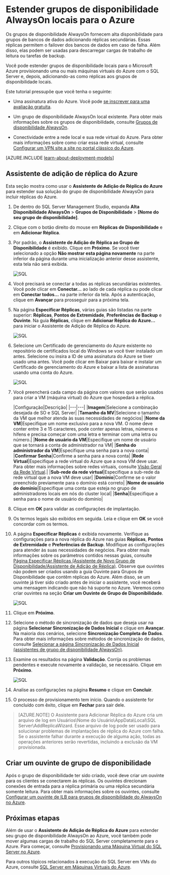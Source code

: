 <properties
	pageTitle="Estender grupos de disponibilidade AlwaysOn locais para o Azure | Microsoft Azure"
	description="Este tutorial usa recursos criados com o modelo de implantação clássico e descreve como usar o assistente de Adição de Réplica no SSMS (SQL Server Management Studio) para adicionar uma réplica do grupo de disponibilidade AlwaysOn ao Azure."
	services="virtual-machines-windows"
	documentationCenter="na"
	authors="MikeRayMSFT"
	manager="jhubbard"
	editor=""
	tags="azure-service-management"/>

<tags
	ms.service="virtual-machines-windows"
	ms.devlang="na"
	ms.topic="article"
	ms.tgt_pltfrm="vm-windows-sql-server"
	ms.workload="infrastructure-services"
	ms.date="07/12/2016"
	ms.author="MikeRayMSFT" />

# Estender grupos de disponibilidade AlwaysOn locais para o Azure

Os grupos de disponibilidade AlwaysOn fornecem alta disponibilidade para grupos de bancos de dados adicionando réplicas secundárias. Essas réplicas permitem o failover dos bancos de dados em caso de falha. Além disso, elas podem ser usadas para descarregar cargas de trabalho de leitura ou tarefas de backup.

Você pode estender grupos de disponibilidade locais para o Microsoft Azure provisionando uma ou mais máquinas virtuais do Azure com o SQL Server e, depois, adicionando-as como réplicas aos grupos de disponibilidade locais.

Este tutorial pressupõe que você tenha o seguinte:

- Uma assinatura ativa do Azure. Você pode [se inscrever para uma avaliação gratuita](https://azure.microsoft.com/pricing/free-trial/).

- Um grupo de disponibilidade AlwaysOn local existente. Para obter mais informações sobre os grupos de disponibilidade, consulte [Grupos de disponibilidade AlwaysOn](https://msdn.microsoft.com/library/hh510230.aspx).

- Conectividade entre a rede local e sua rede virtual do Azure. Para obter mais informações sobre como criar essa rede virtual, consulte [Configurar um VPN site a site no portal clássico do Azure](../vpn-gateway/vpn-gateway-site-to-site-create.md).

[AZURE.INCLUDE [learn-about-deployment-models](../../includes/learn-about-deployment-models-classic-include.md)]

## Assistente de adição de réplica do Azure

Esta seção mostra como usar o **Assistente de Adição de Réplica do Azure** para estender sua solução do grupo de disponibilidade AlwaysOn para incluir réplicas do Azure.

1. De dentro do SQL Server Management Studio, expanda **Alta Disponibilidade AlwaysOn** > **Grupos de Disponibilidade** > **[Nome do seu grupo de disponibilidade]**.

1. Clique com o botão direito do mouse em **Réplicas de Disponibilidade** e em **Adicionar Réplica**.

1. Por padrão, o **Assistente de Adição de Réplica ao Grupo de Disponibilidade** é exibido. Clique em **Próximo**. Se você tiver selecionado a opção **Não mostrar esta página novamente** na parte inferior da página durante uma inicialização anterior desse assistente, esta tela não será exibida.

	![SQL](./media/virtual-machines-windows-classic-sql-onprem-availability/IC742861.png)

1. Você precisará se conectar a todas as réplicas secundárias existentes. Você pode clicar em **Conectar...** ao lado de cada réplica ou pode clicar em **Conectar todos...** na parte inferior da tela. Após a autenticação, clique em **Avançar** para prosseguir para a próxima tela.

1. Na página **Especificar Réplicas**, várias guias são listadas na parte superior: **Réplicas**, **Pontos de Extremidade**, **Preferências de Backup** e **Ouvinte**. Na guia **Réplicas**, clique em **Adicionar Réplica do Azure...** para iniciar o Assistente de Adição de Réplica do Azure.

	![SQL](./media/virtual-machines-windows-classic-sql-onprem-availability/IC742863.png)

1. Selecione um Certificado de gerenciamento do Azure existente no repositório de certificados local do Windows se você tiver instalado um antes. Selecione ou insira a ID de uma assinatura do Azure se tiver usado uma antes. Você pode clicar em Baixar para baixar e instalar um Certificado de gerenciamento do Azure e baixar a lista de assinaturas usando uma conta do Azure.

	![SQL](./media/virtual-machines-windows-classic-sql-onprem-availability/IC742864.png)

1. Você preencherá cada campo da página com valores que serão usados para criar a VM (máquina virtual) do Azure que hospedará a réplica.

	|Configuração|Descrição|
|---|---|
|**Imagem**|Selecione a combinação desejada de SO e SQL Server|
|**Tamanho da MV**|Selecione o tamanho da VM que melhor atenda às suas necessidades de negócios|
|**Nome da VM**|Especifique um nome exclusivo para a nova VM. O nome deve conter entre 3 e 15 caracteres, pode conter apenas letras, números e hifens e precisa começar com uma letra e terminar com uma letra ou número.|
|**Nome de usuário da VM**|Especifique um nome de usuário que se tornará a conta de administrador na VM|
|**Senha do administrador da VM**|Especifique uma senha para a nova conta|
|**Confirmar Senha**|Confirme a senha para a nova conta|
|**Rede Virtual**|Especifique a rede virtual do Azure que a nova VM deve usar. Para obter mais informações sobre redes virtuais, consulte [Visão Geral da Rede Virtual](../virtual-network/virtual-networks-overview.md).|
|**Sub-rede da rede virtual**|Especifique a sub-rede da rede virtual que a nova VM deve usar|
|**Domínio**|Confirme se o valor preenchido previamente para o domínio está correto|
|**Nome de usuário do domínio**|Especifique uma conta que esteja no grupo de administradores locais em nós do cluster local|
|**Senha**|Especifique a senha para o nome de usuário do domínio|

1. Clique em **OK** para validar as configurações de implantação.

1. Os termos legais são exibidos em seguida. Leia e clique em **OK** se você concordar com os termos.

1. A página **Especificar Réplicas** é exibida novamente. Verifique as configurações para a nova réplica do Azure nas guias **Réplicas**, **Pontos de Extremidade** e **Preferências de Backup**. Modifique as configurações para atender às suas necessidades de negócios. Para obter mais informações sobre os parâmetros contidos nessas guias, consulte [Página Especificar Réplicas (Assistente de Novo Grupo de Disponibilidade/Assistente de Adição de Réplica)](https://msdn.microsoft.com/library/hh213088.aspx). Observe que ouvintes não podem ser criados usando a guia Ouvinte para Grupos de Disponibilidade que contêm réplicas do Azure. Além disso, se um ouvinte já tiver sido criado antes de iniciar o assistente, você receberá uma mensagem indicando que não há suporte no Azure. Veremos como criar ouvintes na seção **Criar um Ouvinte de Grupo de Disponibilidade**.

	![SQL](./media/virtual-machines-windows-classic-sql-onprem-availability/IC742865.png)

1. Clique em **Próximo**.

1. Selecione o método de sincronização de dados que deseja usar na página **Selecionar Sincronização de Dados Inicial** e clique em **Avançar**. Na maioria dos cenários, selecione **Sincronização Completa de Dados**. Para obter mais informações sobre métodos de sincronização de dados, consulte [Selecionar a página Sincronização de Dados Inicial (assistentes de grupo de disponibilidade AlwaysOn)](https://msdn.microsoft.com/library/hh231021.aspx).

1. Examine os resultados na página **Validação**. Corrija os problemas pendentes e execute novamente a validação, se necessário. Clique em **Próximo**.

	![SQL](./media/virtual-machines-windows-classic-sql-onprem-availability/IC742866.png)

1. Analise as configurações na página **Resumo** e clique em **Concluir**.

1. O processo de provisionamento tem início. Quando o assistente for concluído com êxito, clique em **Fechar** para sair dele.

>[AZURE.NOTE] O Assistente para Adicionar Réplica do Azure cria um arquivo de log em Usuários\\Nome do Usuário\\AppData\\Local\\SQL Server\\AddReplicaWizard. Esse arquivo de log pode ser usado para solucionar problemas de implantações de réplica do Azure com falha. Se o assistente falhar durante a execução de alguma ação, todas as operações anteriores serão revertidas, incluindo a exclusão da VM provisionada.

## Criar um ouvinte de grupo de disponibilidade

Após o grupo de disponibilidade ter sido criado, você deve criar um ouvinte para os clientes se conectarem às réplicas. Os ouvintes direcionam conexões de entrada para a réplica primária ou uma réplica secundária somente leitura. Para obter mais informações sobre os ouvintes, consulte [Configurar um ouvinte de ILB para grupos de disponibilidade do AlwaysOn no Azure](virtual-machines-windows-classic-ps-sql-int-listener.md).

## Próximas etapas

Além de usar o **Assistente de Adição de Réplica do Azure** para estender seu grupo de disponibilidade AlwaysOn ao Azure, você também pode mover algumas cargas de trabalho do SQL Server completamente para o Azure. Para começar, consulte [Provisionando uma Máquina Virtual do SQL Server no Azure](virtual-machines-windows-portal-sql-server-provision.md).

Para outros tópicos relacionados à execução do SQL Server em VMs do Azure, consulte [SQL Server em Máquinas Virtuais do Azure](virtual-machines-windows-sql-server-iaas-overview.md).

<!---HONumber=AcomDC_0713_2016-->